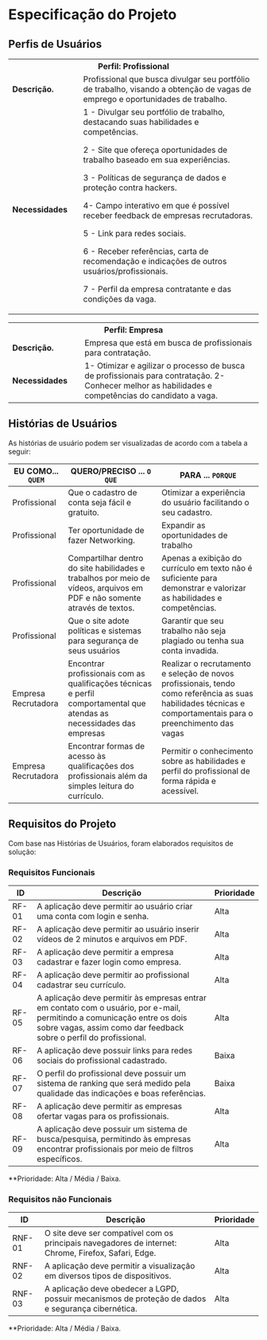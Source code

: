 # Especificação do Projeto

## Perfis de Usuários

<table>
<tbody>
<tr align=center>
<th colspan="2">Perfil: Profissional  </tr>
</tr>
<tr>
<td width="150px"><b> Descrição.</b></td>
<td width="600px">Profissional que busca divulgar seu portfólio de trabalho, visando a obtenção de vagas de emprego e oportunidades de trabalho.</td>
</tr>
<tr>
<td><b>Necessidades</b></td>
<td>
1 - Divulgar seu portfólio de trabalho, destacando suas habilidades e competências. 
  
2 - Site que ofereça oportunidades de trabalho baseado em sua experiências.

3 - Políticas de segurança de dados e proteção contra hackers.

4- Campo interativo em que é possível receber feedback de empresas recrutadoras.

5 - Link para redes sociais.

6 - Receber referências, carta de recomendação e indicações de outros usuários/profissionais.

7 - Perfil da empresa contratante e das condições da vaga. 
  
</td>
</tr>
  
<table>
<tbody>
<tr align=center>
<th colspan="3">Perfil: Empresa </tr>
</tr>
<tr>
<td width="150px"><b> Descrição.</b></td>
<td width="600px">Empresa que está em busca de profissionais para contratação.</td>
</tr>
<tr>
<td><b>Necessidades</b></td>
<td>
1- Otimizar e agilizar o processo de busca de profissionais para contratação.
2- Conhecer melhor as habilidades e competências do candidato a vaga.
</td>
</tr>
</tbody>
</table>


## Histórias de Usuários

As histórias de usuário podem ser visualizadas de acordo com a tabela a seguir: 


|EU COMO... `QUEM`   | QUERO/PRECISO ... `O QUE` |PARA ... `PORQUE`                 |
|--------------------|---------------------------|----------------------------------|
| Profissional       | Que o cadastro de conta seja fácil e gratuito.| Otimizar a experiência do usuário facilitando o seu cadastro.|
| Profissional       | Ter oportunidade de fazer Networking.| Expandir as oportunidades de trabalho|
| Profissional       | Compartilhar dentro do site habilidades e trabalhos por meio de vídeos, arquivos em PDF e não somente através de textos.|Apenas a exibição do currículo em texto não é suficiente para demonstrar e valorizar as habilidades e competências.|
| Profissional       | Que o site adote políticas e sistemas para segurança de seus usuários|Garantir que seu trabalho não seja plagiado ou tenha sua conta invadida.|
| Empresa Recrutadora| Encontrar profissionais com as qualificações técnicas e perfil comportamental que atendas as necessidades das empresas|Realizar o recrutamento e seleção de novos profissionais, tendo como referência as suas habilidades técnicas e comportamentais para o preenchimento das vagas| 
| Empresa Recrutadora| Encontrar formas de acesso às qualificações dos profissionais além da simples leitura do currículo.| Permitir o conhecimento sobre as habilidades e perfil do profissional de forma rápida e acessível.|

## Requisitos do Projeto

Com base nas Histórias de Usuários, foram elaborados requisitos de solução: 

### Requisitos Funcionais


| ID    | Descrição                       | Prioridade |
|-------|---------------------------------|----        |
| RF-01  |  A aplicação deve permitir ao usuário criar uma conta com login e senha.| Alta| 
| RF-02  |  A aplicação deve permitir ao usuário inserir vídeos de 2 minutos e arquivos em PDF.| Alta|
| RF-03  | A  aplicação deve permitir a empresa cadastrar e fazer login como empresa. | Alta|
| RF-04  | A aplicação deve permitir ao profissional cadastrar seu currículo.| Alta|
| RF-05  | A aplicação deve permitir às empresas entrar em contato com o usuário, por e-mail, permitindo a comunicação entre os dois sobre vagas, assim como dar feedback sobre o perfil do profissional.| Alta|
| RF-06  | A aplicação deve possuir links para redes sociais do profissional cadastrado. |Baixa |
| RF-07  | O perfil do profissional deve possuir um sistema de ranking que será medido pela qualidade das indicações e boas referências.|  Baixa|
| RF-08  | A aplicação deve permitir as empresas ofertar vagas para os profissionais.| Alta|
| RF-09  | A aplicação deve possuir um sistema de busca/pesquisa, permitindo às empresas encontrar profissionais por meio de filtros específicos.| Alta|


**Prioridade: Alta / Média / Baixa. 

### Requisitos não Funcionais


| ID     | Descrição               |Prioridade |
|--------|-------------------------|----|
| RNF-01 | O site deve ser compatível com os principais navegadores de internet: Chrome, Firefox, Safari, Edge.| Alta  | 
| RNF-02 | A aplicação deve permitir a visualização em diversos tipos de dispositivos.| Alta  |
| RNF-03 | A aplicação deve obedecer a LGPD, possuir mecanismos de proteção de dados e segurança cibernética.| Alta |

**Prioridade: Alta / Média / Baixa. 

